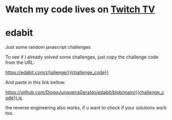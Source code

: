 # Watch my code lives on [Twitch TV](https://www.twitch.tv/qanaengineer)

# edabit
Just some random javascript challenges

To see if I already solved some challenges, just copy the challenge code from the URL:

https://edabit.com/challenge/{{challenge_code}}

And paste in this link bellow:

https://github.com/DiogoJunqueiraGeraldo/edabit/blob/main/{{challenge_code}}.js

the reverse engineering also works, if u want to check if your solutions work too.
